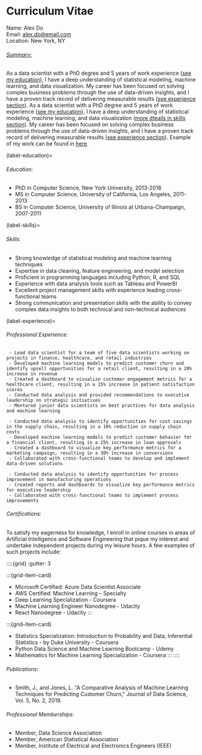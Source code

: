 # Curriculum Vitae

Name: Alex Do  
Email: alex.do@email.com  
Location: New York, NY  

###### <u>Summary:</u>  
As a data scientist with a PhD degree and 5 years of work experience ([see my education](label-education)), I have a deep understanding of statistical modeling, machine learning, and data visualization. My career has been focused on solving complex business problems through the use of data-driven insights, and I have a proven track record of delivering measurable results ([see experience section](label-experience)). As a data scientist with a PhD degree and 5 years of work experience ([see my education](label-education)), I have a deep understanding of statistical modeling, machine learning, and data visualization ([more dteails in skills section](label-skills)). My career has been focused on solving complex business problems through the use of data-driven insights, and I have a proven track record of delivering measurable results ([see experience section](label-experience)). Example of my work can be found in [here](analysis_example.ipynb).

(label-education)=
###### Education:  
 - PhD in Computer Science, New York University, 2013-2018
 - MS in Computer Science, University of California, Los Angeles, 2011-2013
 - BS in Computer Science, University of Illinois at Urbana-Champaign, 2007-2011

(label-skills)=
###### Skills:  
 - Strong knowledge of statistical modeling and machine learning techniques
 - Expertise in data cleaning, feature engineering, and model selection
 - Proficient in programming languages including Python, R, and SQL
 - Experience with data analysis tools such as Tableau and PowerBI
 - Excellent project management skills with experience leading cross-functional teams
 - Strong communication and presentation skills with the ability to convey complex data insights to both technical and non-technical audiences

(label-experience)=
###### Professional Experience:

```{dropdown} ***Data Scientist, ABC Corporation, New York, NY, 2018-present***
 - Lead data scientist for a team of five data scientists working on projects in finance, healthcare, and retail industries
 - Developed machine learning models to predict customer churn and identify upsell opportunities for a retail client, resulting in a 20% increase in revenue
 - Created a dashboard to visualize customer engagement metrics for a healthcare client, resulting in a 15% increase in patient satisfaction scores
 - Conducted data analysis and provided recommendations to executive leadership on strategic initiatives
 - Mentored junior data scientists on best practices for data analysis and machine learning
```

```{dropdown} ***Data Scientist, XYZ Corporation, Los Angeles, CA, 2016-2018***
 - Conducted data analysis to identify opportunities for cost savings in the supply chain, resulting in a 10% reduction in supply chain costs
 - Developed machine learning models to predict customer behavior for a financial client, resulting in a 25% increase in loan approvals
 - Created a dashboard to visualize key performance metrics for a marketing campaign, resulting in a 30% increase in conversions
 - Collaborated with cross-functional teams to develop and implement data-driven solutions
```

```{dropdown} ***Data Analyst, DEF Corporation, Urbana-Champaign, IL, 2011-2016***
 - Conducted data analysis to identify opportunities for process improvement in manufacturing operations
 - Created reports and dashboards to visualize key performance metrics for executive leadership
 - Collaborated with cross-functional teams to implement process improvements
```

###### Certifications:  
To satisfy my eagerness for knowledge, I enroll in online courses in areas of Artificial Intelligence and Software Engineering that pique my interest and undertake independent projects during my leisure hours. A few examples of such projects include:

::::{grid}
:gutter: 3

:::{grid-item-card}
 - Microsoft Certified: Azure Data Scientist Associate
 - AWS Certified: Machine Learning – Specialty
 - Deep Learning Specialization - Coursera
 - Machine Learning Engineer Nanodegree - Udacity
 - React Nanodegree - Udacity
:::

:::{grid-item-card}
 - Statistics Specialization: Introduction to Probability and Data, Inferential Statistics - by Duke University - Coursera
 - Python Data Science and Machine Learning Bootcamp - Udemy
 - Mathematics for Machine Learning Specialization - Coursera
:::
::::



###### Publications:  
 - Smith, J., and Jones, L. "A Comparative Analysis of Machine Learning Techniques for Predicting Customer Churn," Journal of Data Science, Vol. 5, No. 2, 2019.

###### Professional Memberships:  
 - Member, Data Science Association
 - Member, American Statistical Association
 - Member, Institute of Electrical and Electronics Engineers (IEEE)

